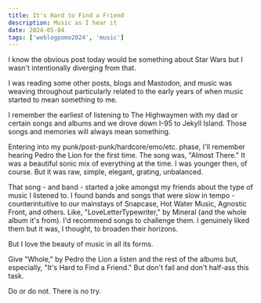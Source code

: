 ```yaml
---
title: It's Hard to Find a Friend
description: Music as I hear it
date: 2024-05-04
tags: ['weblogpomo2024', 'music']
---
```

I know the obvious post today would be something about Star Wars but I wasn't intentionally diverging from that.

I was reading some other posts, blogs and Mastodon, and music was weaving throughout particularly related to the early years of when music started to mean something to me.

I remember the earliest of listening to The Highwaymen with my dad or certain songs and albums and we drove down I-95 to Jekyll Island. Those songs and memories will always mean something.

Entering into my punk/post-punk/hardcore/emo/etc. phase, I'll remember hearing Pedro the Lion for the first time. The song was, "Almost There." It was a beautiful sonic mix of everything at the time. I was younger then, of course. But it was raw, simple, elegant, grating, unbalanced.

That song - and band - started a joke amongst my friends about the type of music I listened to. I found bands and songs that were slow in tempo - counterintuitive to our mainstays of Snapcase, Hot Water Music, Agnostic Front, and others. Like, "LoveLetterTypewriter," by Mineral (and the whole album it's from). I'd recommend songs to challenge them. I genuinely liked them but it was, I thought, to broaden their horizons. 

But I love the beauty of music in all its forms.

Give "Whole," by Pedro the Lion a listen and the rest of the albums but, especially, "It's Hard to Find a Friend." But don't fail and don't half-ass this task.

Do or do not. There is no try.
